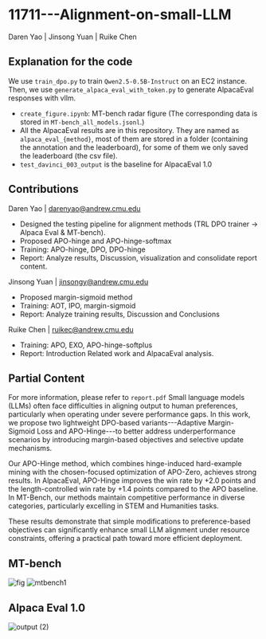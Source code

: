 # 11711---Alignment-on-small-LLM
Daren Yao | Jinsong Yuan | Ruike Chen

## Explanation for the code

We use `train_dpo.py` to train `Qwen2.5-0.5B-Instruct` on an EC2 instance. Then, we use `generate_alpaca_eval_with_token.py` to generate AlpacaEval responses with vllm. 
- `create_figure.ipynb`: MT-bench radar figure (The corresponding data is stored in `MT-bench_all_models.jsonl`.)
- All the AlpacaEval results are in this repository. They are named as `alpaca_eval_{method}`, most of them are stored in a folder (containing the annotation and the leaderboard), for some of them we only saved the leaderboard (the csv file).
- `test_davinci_003_output` is the baseline for AlpacaEval 1.0

## Contributions
Daren Yao | darenyao@andrew.cmu.edu
- Designed the testing pipeline for alignment methods (TRL DPO trainer -> Alpaca Eval & MT-bench).
- Proposed APO-hinge and APO-hinge-softmax
- Training: APO-hinge, DPO, DPO-hinge
- Report: Analyze results, Discussion, visualization and consolidate report content.
  
Jinsong Yuan | jinsongy@andrew.cmu.edu
- Proposed margin-sigmoid method
- Training: AOT, IPO, margin-sigmoid
- Report: Analyze training results, Discussion and Conclusions
  
Ruike Chen | ruikec@andrew.cmu.edu
- Training: APO, EXO, APO-hinge-softplus
- Report: Introduction Related work and AlpacaEval analysis.

## Partial Content

For more information, please refer to `report.pdf`
Small language models (LLMs) often face difficulties in aligning output to human preferences, particularly when operating under severe performance gaps.
In this work, we propose two lightweight DPO-based variants---Adaptive Margin-Sigmoid Loss and APO-Hinge---to better address underperformance scenarios by introducing margin-based objectives and selective update mechanisms.

Our APO-Hinge method, which combines hinge-induced hard-example mining with the chosen-focused optimization of APO-Zero, achieves strong results.
In AlpacaEval, APO-Hinge improves the win rate by +2.0 points and the length-controlled win rate by +1.4 points compared to the APO baseline.
In MT-Bench, our methods maintain competitive performance in diverse categories, particularly excelling in STEM and Humanities tasks.

These results demonstrate that simple modifications to preference-based objectives can significantly enhance small LLM alignment under resource constraints, offering a practical path toward more efficient deployment.


## **MT-bench**
![fig](https://github.com/user-attachments/assets/9b9e82cb-a3d1-4b68-b371-cba2269fb6f8)
![mtbench1](https://github.com/user-attachments/assets/4325e633-b678-4fd8-9150-2bb46122b60a)
## **Alpaca Eval 1.0**
![output (2)](https://github.com/user-attachments/assets/c75c4daa-e7df-4d62-9af1-7c24b6dc82b7)
